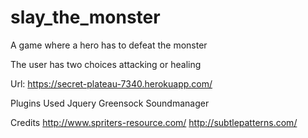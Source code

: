 # slay_the_monster
A game where a hero has to defeat the monster 

The user has two choices attacking or healing

Url: https://secret-plateau-7340.herokuapp.com/


Plugins Used
Jquery
Greensock
Soundmanager

Credits 
http://www.spriters-resource.com/
http://subtlepatterns.com/
